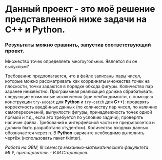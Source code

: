 # Данный проект - это моё решение представленной ниже задачи на C++ и Python. 
### Результаты можно сравнить, запустив соответствующий проект.
  
Множество точек определяеть многоугольник. Является ли он выпуклым?

Требования: предполагается, что в файле записаны пары чисел, которые можно рассматривать как координаты множества точек на плоскости, точки задаются в порядке
обхода фигуры. Количество пар заранее неизвестно. Программная реализация должна обрабатывать следующие возможные исключения (при необходимости, с помощью
конструкции `try-except` для **Python** и `try-catch` для **C++**): проверять корректность введённых данных (по количеству пар чисел, по наличию самопересечений,
выпуклости фигуры, принадлежность точек одной прямой и т.д., если это требуется по условию задачи); проверять наличие файла.
Требований к интерфейсной части не предъявляется и должно быть разработано студентом). Количество входных данных обозначается через n. В **Python**-варианте
необходимо выполнить чертёж (использовать пакет tkinter).
  
_Работа на ЭВМ, III семестр механико-математическиго факультета МГУ, преподаватель - В.М.Староверов._
